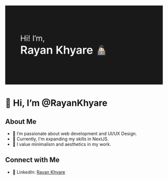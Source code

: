 ![alt text](github_header.png)

# 👋 Hi, I’m @RayanKhyare

## About Me
- 👀 I’m passionate about web development and UI/UX Design.
- 🌱 Currently, I'm expanding my skills in NextJS.
- :evergreen_tree: I value minimalism and aesthetics in my work.

## Connect with Me
- 🙍 LinkedIn: [Rayan Khyare](https://www.linkedin.com/in/rayankhyare/)
